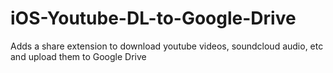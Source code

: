 # iOS-Youtube-DL-to-Google-Drive
Adds a share extension to download youtube videos, soundcloud audio, etc and upload them to Google Drive
